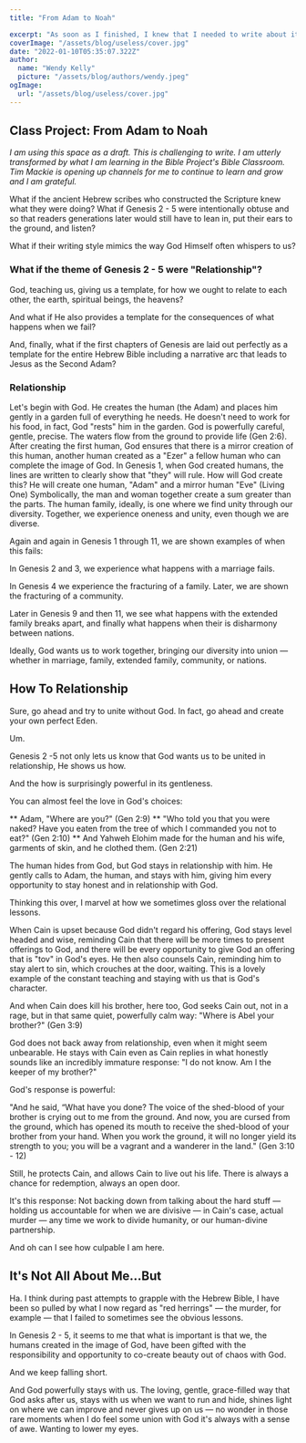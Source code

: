 ```yaml
---
title: "From Adam to Noah"

excerpt: "As soon as I finished, I knew that I needed to write about it in a Christian context."
coverImage: "/assets/blog/useless/cover.jpg"
date: "2022-01-10T05:35:07.322Z"
author:
  name: "Wendy Kelly"
  picture: "/assets/blog/authors/wendy.jpeg"
ogImage:
  url: "/assets/blog/useless/cover.jpg"
---
```

## Class Project: From Adam to Noah

_I am using this space as a draft. This is challenging to write. I am utterly transformed by what I am learning in the Bible Project's Bible Classroom. Tim Mackie is opening up channels for me to continue to learn and grow and I am grateful._

What if the ancient Hebrew scribes who constructed the Scripture knew what they were doing? What if Genesis 2 - 5 were intentionally obtuse and so that readers generations later would still have to lean in, put their ears to the ground, and listen? 

What if their writing style mimics the way God Himself often whispers to us? 

### What if the theme of Genesis 2 - 5 were "Relationship"? 

God, teaching us, giving us a template, for how we ought to relate to each other, the earth, spiritual beings, the heavens?

And what if He also provides a template for the consequences of what happens when we fail?

And, finally, what if the first chapters of Genesis are laid out perfectly as a template for the entire Hebrew Bible including a narrative arc that leads to Jesus as the Second Adam?

### Relationship

Let's begin with God. He creates the human (the Adam) and places him gently in a garden full of everything he needs. He doesn't need to work for his food, in fact, God "rests" him in the garden.
God is powerfully careful, gentle, precise. The waters flow from the ground to provide life (Gen 2:6).
After creating the first human, God ensures that there is a mirror creation of this human, another human created as a "Ezer" a fellow human who can complete the image of God. In Genesis 1, when God created humans, the lines are written to clearly show that "they" will rule. How will God create this? He will create one human, "Adam" and a mirror human "Eve" (Living One) Symbolically, the man and woman together create a sum greater than the parts. The human family, ideally, is one where we find unity through our diversity. Together, we experience oneness and unity, even though we are diverse.

Again and again in Genesis 1 through 11, we are shown examples of when this fails: 

In Genesis 2 and 3, we experience what happens with a marriage fails.

In Genesis 4 we experience the fracturing of a family. Later, we are shown the fracturing of a community.

Later in Genesis 9 and then 11, we see what happens with the extended family breaks apart, and finally what happens when their is disharmony between nations.

Ideally, God wants us to work together, bringing our diversity into union — whether in marriage, family, extended family, community, or nations. 

## How To Relationship

Sure, go ahead and try to unite without God. In fact, go ahead and create your own perfect Eden.

Um.

Genesis 2 -5 not only lets us know that God wants us to be united in relationship, He shows us how.

And the how is surprisingly powerful in its gentleness. 

You can almost feel the love in God's choices:

** Adam, "Where are you?" (Gen 2:9)
** "Who told you that you were naked? Have you eaten from the tree of which I commanded you not to eat?" (Gen 2:10)
** And Yahweh Elohim made for the human and his wife, garments of skin, and he clothed them. (Gen 2:21)

The human hides from God, but God stays in relationship with him. He gently calls to Adam, the human, and stays with him, giving him every opportunity to stay honest and in relationship with God. 

Thinking this over, I marvel at how we sometimes gloss over the relational lessons.

When Cain is upset because God didn't regard his offering, God stays level headed and wise, reminding Cain that there will be more times to present offerings to God, and there will be every opportunity to give God an offering that is "tov" in God's eyes. He then also counsels Cain, reminding him to stay alert to sin, which crouches at the door, waiting. This is a lovely example of the constant teaching and staying with us that is God's character.

And when Cain does kill his brother, here too, God seeks Cain out, not in a rage, but in that same quiet, powerfully calm way: "Where is Abel your brother?" (Gen 3:9)

God does not back away from relationship, even when it might seem unbearable. He stays with Cain even as Cain replies in what honestly sounds like an incredibly immature response: "I do not know. Am I the keeper of my brother?"

God's response is powerful: 

"And he said,
“What have you done?
The voice of the shed-blood of your brother
is crying out to me from the ground.
And now, you are cursed from the ground,
which has opened its mouth to receive the shed-blood of your brother from your hand.
When you work the ground,
it will no longer yield its strength to you;
you will be a vagrant and a wanderer in the land." (Gen 3:10 - 12)

Still, he protects Cain, and allows Cain to live out his life. There is always a chance for redemption, always an open door.

It's this response: Not backing down from talking about the hard stuff — holding us accountable for when we are divisive — in Cain's case, actual murder — any time we work to divide humanity, or our human-divine partnership.

And oh can I see how culpable I am here.

## It's Not All About Me...But

Ha. I think during past attempts to grapple with the Hebrew Bible, I have been so pulled by what I now regard as "red herrings" — the murder, for example — that I failed to sometimes see the obvious lessons. 

In Genesis 2 - 5, it seems to me that what is important is that we, the humans created in the image of God, have been gifted with the responsibility and opportunity to co-create beauty out of chaos with God. 

And we keep falling short.

And God powerfully stays with us. The loving, gentle, grace-filled way that God asks after us, stays with us when we want to run and hide, shines light on where we can improve and never gives up on us — no wonder in those rare moments when I do feel some union with God it's always with a sense of awe. Wanting to lower my eyes.






